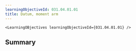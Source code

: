 ```yaml
---
learningObjectiveId: 031.04.01.01
title: Datum, moment arm
---
```


```tsx eval
<LearningOBjectives learningObjectiveId={031.04.01.01} />
```

## Summary
